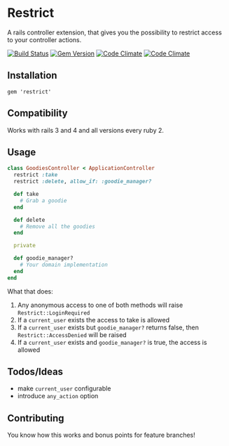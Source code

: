 # Restrict

A rails controller extension, that gives you the possibility to restrict access to your controller actions.

[![Build Status](https://secure.travis-ci.org/xijo/restrict.png?branch=master)](https://travis-ci.org/xijo/restrict) [![Gem Version](https://badge.fury.io/rb/restrict.png)](http://badge.fury.io/rb/restrict) [![Code Climate](https://codeclimate.com/github/xijo/restrict.png)](https://codeclimate.com/github/xijo/restrict) [![Code Climate](https://codeclimate.com/github/xijo/restrict/coverage.png)](https://codeclimate.com/github/xijo/restrict)

## Installation

    gem 'restrict'

## Compatibility

Works with rails 3 and 4 and all versions every ruby 2.

## Usage

```ruby
class GoodiesController < ApplicationController
  restrict :take
  restrict :delete, allow_if: :goodie_manager?

  def take
    # Grab a goodie
  end

  def delete
    # Remove all the goodies
  end

  private

  def goodie_manager?
    # Your domain implementation
  end
end
```

What that does:
  1. Any anonymous access to one of both methods will raise `Restrict::LoginRequired`
  2. If a `current_user` exists the access to take is allowed
  3. If a `current_user` exists but `goodie_manager?` returns false, then `Restrict::AccessDenied` will be raised
  4. If a `current_user` exists and `goodie_manager?` is true, the access is allowed

## Todos/Ideas

* make `current_user` configurable
* introduce `any_action` option

## Contributing

You know how this works and bonus points for feature branches!

